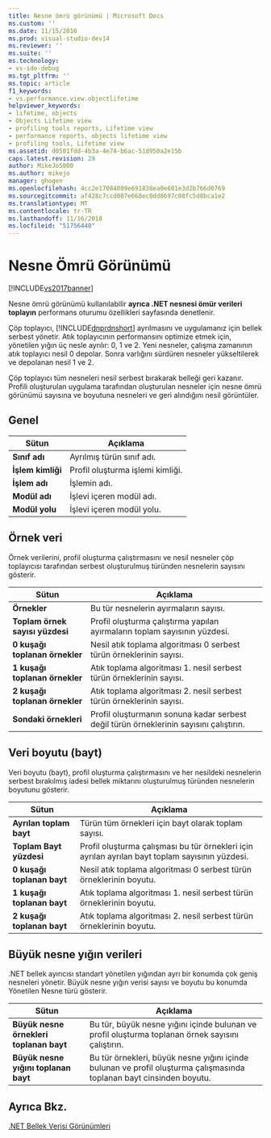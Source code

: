 ```yaml
---
title: Nesne ömrü görünümü | Microsoft Docs
ms.custom: ''
ms.date: 11/15/2016
ms.prod: visual-studio-dev14
ms.reviewer: ''
ms.suite: ''
ms.technology:
- vs-ide-debug
ms.tgt_pltfrm: ''
ms.topic: article
f1_keywords:
- vs.performance.view.objectlifetime
helpviewer_keywords:
- lifetime, objects
- Objects Lifetime view
- profiling tools reports, Lifetime view
- performance reports, objects lifetime view
- profiling tools, Lifetime view
ms.assetid: d0501fdd-4b3a-4e74-b6ac-51d950a2e15b
caps.latest.revision: 29
author: MikeJo5000
ms.author: mikejo
manager: ghogen
ms.openlocfilehash: 4cc2e17084809e691838ea0e681e3d2b766d0769
ms.sourcegitcommit: af428c7ccd007e668ec0dd8697c88fc5d8bca1e2
ms.translationtype: MT
ms.contentlocale: tr-TR
ms.lasthandoff: 11/16/2018
ms.locfileid: "51756440"
---
```

# <a name="object-lifetime-view"></a>Nesne Ömrü Görünümü
[!INCLUDE[vs2017banner](../includes/vs2017banner.md)]

Nesne ömrü görünümü kullanılabilir **ayrıca .NET nesnesi ömür verileri toplayın** performans oturumu özellikleri sayfasında denetlenir.  
  
 Çöp toplayıcı, [!INCLUDE[dnprdnshort](../includes/dnprdnshort-md.md)] ayrılmasını ve uygulamanız için bellek serbest yönetir. Atık toplayıcının performansını optimize etmek için, yönetilen yığın üç nesle ayrılır: 0, 1 ve 2. Yeni nesneler, çalışma zamanının atık toplayıcı nesil 0 depolar. Sonra varlığını sürdüren nesneler yükseltilerek ve depolanan nesil 1 ve 2.  
  
 Çöp toplayıcı tüm nesneleri nesil serbest bırakarak belleği geri kazanır. Profili oluşturulan uygulama tarafından oluşturulan nesneler için nesne ömrü görünümü sayısına ve boyutuna nesneleri ve geri alındığını nesil görüntüler.  
  
## <a name="general"></a>Genel  
  
|Sütun|Açıklama|  
|------------|-----------------|  
|**Sınıf adı**|Ayrılmış türün sınıf adı.|  
|**İşlem kimliği**|Profil oluşturma işlemi kimliği.|  
|**İşlem adı**|İşlemin adı.|  
|**Modül adı**|İşlevi içeren modül adı.|  
|**Modül yolu**|İşlevi içeren modül yolu.|  
  
## <a name="instance-data"></a>Örnek veri  
 Örnek verilerini, profil oluşturma çalıştırmasını ve nesil nesneler çöp toplayıcısı tarafından serbest oluşturulmuş türünden nesnelerin sayısını gösterir.  
  
|Sütun|Açıklama|  
|------------|-----------------|  
|**Örnekler**|Bu tür nesnelerin ayırmaların sayısı.|  
|**Toplam örnek sayısı yüzdesi**|Profil oluşturma çalıştırma yapılan ayırmaların toplam sayısının yüzdesi.|  
|**0 kuşağı toplanan örnekler**|Nesil atık toplama algoritması 0 serbest türün örneklerinin sayısı.|  
|**1 kuşağı toplanan örnekler**|Atık toplama algoritması 1. nesil serbest türün örneklerinin sayısı.|  
|**2 kuşağı toplanan örnekler**|Atık toplama algoritması 2. nesil serbest türün örneklerinin sayısı.|  
|**Sondaki örnekleri**|Profil oluşturmanın sonuna kadar serbest değil türün örneklerinin sayısını çalıştırın.|  
  
## <a name="size-byte-data"></a>Veri boyutu (bayt)  
 Veri boyutu (bayt), profil oluşturma çalıştırmasını ve her nesildeki nesnelerin serbest bırakılmış iadesi bellek miktarını oluşturulmuş türünden nesnelerin boyutunu gösterir.  
  
|Sütun|Açıklama|  
|------------|-----------------|  
|**Ayrılan toplam bayt**|Türün tüm örnekleri için bayt olarak toplam sayısı.|  
|**Toplam Bayt yüzdesi**|Profil oluşturma çalışması bu tür örnekleri için ayrılan ayrılan bayt toplam sayısının yüzdesi.|  
|**0 kuşağı toplanan bayt**|Nesil atık toplama algoritması 0 serbest türün örneklerinin boyutu.|  
|**1 kuşağı toplanan bayt**|Atık toplama algoritması 1. nesil serbest türün örneklerinin boyutu.|  
|**2 kuşağı toplanan bayt**|Atık toplama algoritması 2. nesil serbest türün örneklerinin boyutu.|  
  
## <a name="large-object-heap-data"></a>Büyük nesne yığın verileri  
 .NET bellek ayırıcısı standart yönetilen yığından ayrı bir konumda çok geniş nesneleri yönetir. Büyük nesne yığın verisi sayısı ve boyutu bu konumda Yönetilen Nesne türü gösterir.  
  
|Sütun|Açıklama|  
|------------|-----------------|  
|**Büyük nesne örnekleri toplanan bayt**|Bu tür, büyük nesne yığını içinde bulunan ve profil oluşturma toplanan örnek sayısını çalıştırın.|  
|**Büyük nesne yığını toplanan bayt**|Bu tür örnekleri, büyük nesne yığını içinde bulunan ve profil oluşturma çalışmasında toplanan bayt cinsinden boyutu.|  
  
## <a name="see-also"></a>Ayrıca Bkz.  
 [.NET Bellek Verisi Görünümleri](../profiling/dotnet-memory-data-views.md)



